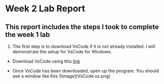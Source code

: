 # Week 2 Lab Report
## This report includes the steps I took to complete the week 1 lab

1. The first step is to download VsCode if it is not already installed. I will demonstrate the setup for VsCode for Windows.

* Download VsCode using this [link](https://code.visualstudio.com/download)

* Once VsCode has been downloaded, open up the program. You should see a window like this 
![Image](VsCode ss.png)


